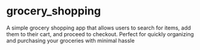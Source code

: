 # grocery_shopping
A simple grocery shopping app that allows users to search for items, add them to their cart, and proceed to checkout. Perfect for quickly organizing and purchasing your groceries with minimal hassle
